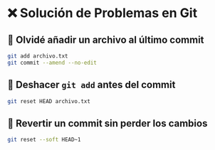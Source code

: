 # ❌ Solución de Problemas en Git

## 📌 Olvidé añadir un archivo al último commit
```sh
git add archivo.txt
git commit --amend --no-edit
```

## 📌 Deshacer `git add` antes del commit
```sh
git reset HEAD archivo.txt
```

## 📌 Revertir un commit sin perder los cambios
```sh
git reset --soft HEAD~1
```
